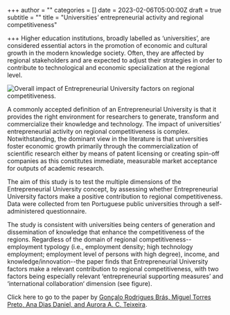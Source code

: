 +++
author = ""
categories = []
date = 2023-02-06T05:00:00Z
draft = true
subtitle = ""
title = "Universities’ entrepreneurial activity and regional competitiveness"

+++
Higher education institutions, broadly labelled as ‘universities’, are considered essential actors in the promotion of economic and cultural growth in the modern knowledge society. Often, they are affected by regional stakeholders and are expected to adjust their strategies in order to contribute to technological and economic specialization at the regional level.

![](/v1675691926/research_report/Screen_Shot_2023-02-06_at_8.58.38_AM_lndfke.png "Overall impact of Entrepreneurial University factors on regional competitiveness.")

A commonly accepted definition of an Entrepreneurial University is that it provides the right environment for researchers to generate, transform and commercialize their knowledge and technology. The impact of universities’ entrepreneurial activity on regional competitiveness is complex. Notwithstanding, the dominant view in the literature is that universities foster economic growth primarily through the commercialization of scientific research either by means of patent licensing or creating spin-off companies as this constitutes immediate, measurable market acceptance for outputs of academic research.

The aim of this study is to test the multiple dimensions of the Entrepreneurial University concept, by assessing whether Entrepreneurial University factors make a positive contribution to regional competitiveness. Data were collected from ten Portuguese public universities through a self-administered questionnaire.

The study is consistent with universities being centers of generation and dissemination of knowledge that enhance the competitiveness of the regions. Regardless of the domain of regional competitiveness--employment typology (i.e., employment density; high technology employment; employment level of persons with high degree), income, and knowledge/innovation--the paper finds that Entrepreneurial University factors make a relevant contribution to regional competitiveness, with two factors being especially relevant ‘entrepreneurial supporting measures’ and ‘international collaboration‘ dimension (see figure).

Click here to go to the paper by [Gonçalo Rodrigues Brás, Miguel Torres Preto, Ana Dias Daniel, and Aurora A. C. Teixeira](https://www.mdpi.com/2076-3387/13/2/34).